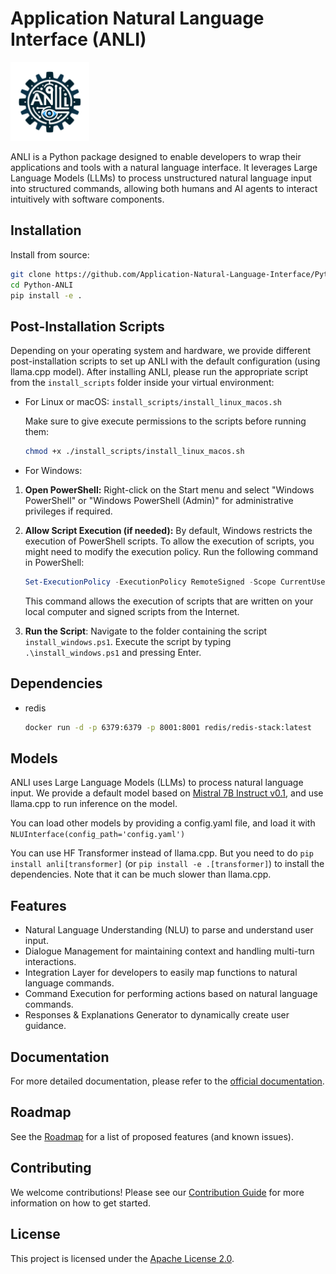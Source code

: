 # Application Natural Language Interface (ANLI)

<img src="assets/logo.png" alt="ANLI Logo" style="max-width: 256px; width: 25%;">

ANLI is a Python package designed to enable developers to wrap their applications and tools with a natural language interface. It leverages Large Language Models (LLMs) to process unstructured natural language input into structured commands, allowing both humans and AI agents to interact intuitively with software components.

## Installation

Install from source:
```bash
git clone https://github.com/Application-Natural-Language-Interface/Python-ANLI.git
cd Python-ANLI
pip install -e .
```


[//]: # (To install ANLI, simply use pip &#40;coming soon&#41;:)

[//]: # ()
[//]: # (```bash)

[//]: # (pip install anli)

[//]: # (```)

## Post-Installation Scripts
Depending on your operating system and hardware, we provide different post-installation scripts to set up ANLI with the 
default configuration (using llama.cpp model). After installing ANLI, please run the appropriate script from the `install_scripts` 
folder inside your virtual environment:

- For Linux or macOS: `install_scripts/install_linux_macos.sh`

    Make sure to give execute permissions to the scripts before running them:
    ```bash
    chmod +x ./install_scripts/install_linux_macos.sh
    ```

- For Windows: 

1. **Open PowerShell:** Right-click on the Start menu and select "Windows PowerShell" or "Windows PowerShell (Admin)" for administrative privileges if required.

2. **Allow Script Execution (if needed):** By default, Windows restricts the execution of PowerShell scripts. To allow the execution of scripts, you might need to modify the execution policy. Run the following command in PowerShell:

   ```powershell
   Set-ExecutionPolicy -ExecutionPolicy RemoteSigned -Scope CurrentUser
    ```
   This command allows the execution of scripts that are written on your local computer and signed scripts from the Internet.

3. **Run the Script**: Navigate to the folder containing the script `install_windows.ps1`. 
Execute the script by typing `.\install_windows.ps1` and pressing Enter.

## Dependencies

- redis
    ```bash
    docker run -d -p 6379:6379 -p 8001:8001 redis/redis-stack:latest
    ```

## Models
ANLI uses Large Language Models (LLMs) to process natural language input. 
We provide a default model based on 
[Mistral 7B Instruct v0.1](https://huggingface.co/TheBloke/Mistral-7B-Instruct-v0.1-GGUF), 
and use llama.cpp to run inference on the model.

You can load other models by providing a config.yaml file, and load it with `NLUInterface(config_path='config.yaml')`

You can use HF Transformer instead of llama.cpp. But you need to do `pip install anli[transformer]` 
(or `pip install -e .[transformer]`) to install the dependencies.
Note that it can be much slower than llama.cpp.

[//]: # (## Quickstart)

[//]: # (Here's a quick example to get you started:)

[//]: # ()
[//]: # (```python)

[//]: # (from anli import ANLI)

[//]: # ()
[//]: # (# Define your function and wrap it with ANLI decorator)

[//]: # (@ANLI.register)

[//]: # (def greet&#40;name: str&#41;:)

[//]: # (    """A simple function to greet the user.""")

[//]: # (    return f"Hello, {name}!")

[//]: # ()
[//]: # (# Start the ANLI interface)

[//]: # (anli_interface = ANLI&#40;&#41;)

[//]: # ()
[//]: # (# Example of using natural language to call the function)

[//]: # (result = anli_interface.process&#40;"I'd like to be greeted!"&#41;)

[//]: # (print&#40;result&#41;)

[//]: # (```)

## Features

- Natural Language Understanding (NLU) to parse and understand user input.
- Dialogue Management for maintaining context and handling multi-turn interactions.
- Integration Layer for developers to easily map functions to natural language commands.
- Command Execution for performing actions based on natural language commands.
- Responses & Explanations Generator to dynamically create user guidance.

## Documentation

For more detailed documentation, please refer to the [official documentation](#).

## Roadmap

See the [Roadmap](ROADMAP.md) for a list of proposed features (and known issues).

## Contributing

We welcome contributions! Please see our [Contribution Guide](CONTRIBUTING.md) for more information on how to get started.

## License

This project is licensed under the [Apache License 2.0](LICENSE).
